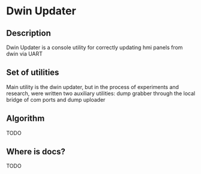 # Dwin Updater

## Description

Dwin Updater is a console utility for correctly updating hmi panels from dwin via UART

## Set of utilities

Main utility is the dwin updater, but in the process of experiments and research, were written two auxiliary utilities: dump grabber through the local bridge of com ports and dump uploader

## Algorithm

TODO

## Where is docs?

TODO